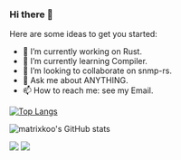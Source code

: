 ### Hi there 👋


Here are some ideas to get you started:

- 🔭 I’m currently working on Rust.
- 🌱 I’m currently learning Compiler.
- 👯 I’m looking to collaborate on snmp-rs.
- 💬 Ask me about ANYTHING.
- 📫 How to reach me: see my Email.


[![Top Langs](https://github-readme-stats.vercel.app/api/top-langs/?username=matrixkoo&layout=compact)](https://github.com/anuraghazra/github-readme-stats)

![matrixkoo's GitHub stats](https://github-readme-stats.vercel.app/api?username=matrixkoo&include_all_commits=true&show_icons=true&count_private=true&theme=graywhite)

<img src="https://github-readme-stats.vercel.app/api/wakatime?username=matrixkoo&theme=graywhite"/>
<img src="https://profile-counter.glitch.me/Matrixkoo/count.svg"/>


